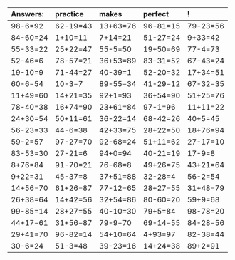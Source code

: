 | Answers: | practice | makes | perfect | ! |
| :--- | :--- | :--- | :--- | :--- |
| 98-6=92 | 62-19=43 | 13+63=76 | 96-81=15 | 79-23=56 | 
| 84-60=24 | 1+10=11 | 7+14=21 | 51-27=24 | 9+33=42 | 
| 55-33=22 | 25+22=47 | 55-5=50 | 19+50=69 | 77-4=73 | 
| 52-46=6 | 78-57=21 | 36+53=89 | 83-31=52 | 67-43=24 | 
| 19-10=9 | 71-44=27 | 40-39=1 | 52-20=32 | 17+34=51 | 
| 60-6=54 | 10-3=7 | 89-55=34 | 41-29=12 | 67-32=35 | 
| 11+49=60 | 14+21=35 | 92+1=93 | 36+54=90 | 51+25=76 | 
| 78-40=38 | 16+74=90 | 23+61=84 | 97-1=96 | 11+11=22 | 
| 24+30=54 | 50+11=61 | 36-22=14 | 68-42=26 | 40+5=45 | 
| 56-23=33 | 44-6=38 | 42+33=75 | 28+22=50 | 18+76=94 | 
| 59-2=57 | 97-27=70 | 92-68=24 | 51+11=62 | 27-17=10 | 
| 83-53=30 | 27-21=6 | 94+0=94 | 40-21=19 | 17-9=8 | 
| 8+76=84 | 91-70=21 | 76-68=8 | 49+26=75 | 43+21=64 | 
| 9+22=31 | 45-37=8 | 37+51=88 | 32-28=4 | 56-2=54 | 
| 14+56=70 | 61+26=87 | 77-12=65 | 28+27=55 | 31+48=79 | 
| 26+38=64 | 14+42=56 | 32+54=86 | 80-60=20 | 59+9=68 | 
| 99-85=14 | 28+27=55 | 40-10=30 | 79+5=84 | 98-78=20 | 
| 44+17=61 | 31+56=87 | 79-9=70 | 69-14=55 | 84-28=56 | 
| 29+41=70 | 96-82=14 | 54+10=64 | 4+93=97 | 82-38=44 | 
| 30-6=24 | 51-3=48 | 39-23=16 | 14+24=38 | 89+2=91 | 

